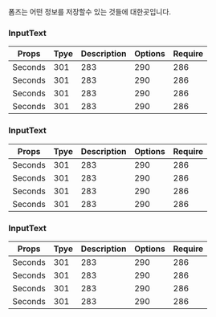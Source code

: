폼즈는 어떤 정보를 저장할수 있는 것들에 대한곳입니다.

### InputText

| Props   | Tpye | Description | Options | Require |
| ------- | ---- | ----------- | ------- | ------- |
| Seconds | 301  | 283         | 290     | 286     |
| Seconds | 301  | 283         | 290     | 286     |
| Seconds | 301  | 283         | 290     | 286     |
| Seconds | 301  | 283         | 290     | 286     |

### InputText

| Props   | Tpye | Description | Options | Require |
| ------- | ---- | ----------- | ------- | ------- |
| Seconds | 301  | 283         | 290     | 286     |
| Seconds | 301  | 283         | 290     | 286     |
| Seconds | 301  | 283         | 290     | 286     |
| Seconds | 301  | 283         | 290     | 286     |

### InputText

| Props   | Tpye | Description | Options | Require |
| ------- | ---- | ----------- | ------- | ------- |
| Seconds | 301  | 283         | 290     | 286     |
| Seconds | 301  | 283         | 290     | 286     |
| Seconds | 301  | 283         | 290     | 286     |
| Seconds | 301  | 283         | 290     | 286     |
